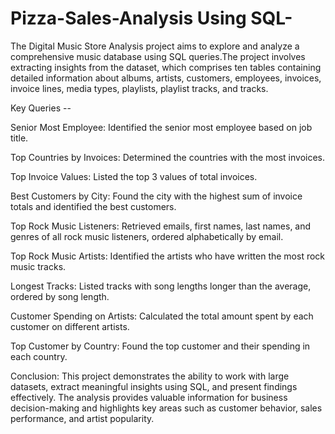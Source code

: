 # Pizza-Sales-Analysis Using SQL-
The Digital Music Store Analysis project aims to explore and analyze a comprehensive music database using SQL queries.The project involves extracting insights from the dataset, which comprises ten tables containing detailed information about albums, artists, customers, employees, invoices, invoice lines, media types, playlists, playlist tracks, and tracks.



Key Queries --


Senior Most Employee: Identified the senior most employee based on job title.

Top Countries by Invoices: Determined the countries with the most invoices.

Top Invoice Values: Listed the top 3 values of total invoices.

Best Customers by City: Found the city with the highest sum of invoice totals and identified the best customers.

Top Rock Music Listeners: Retrieved emails, first names, last names, and genres of all rock music listeners, ordered alphabetically by email.

Top Rock Music Artists: Identified the artists who have written the most rock music tracks.

Longest Tracks: Listed tracks with song lengths longer than the average, ordered by song length.

Customer Spending on Artists: Calculated the total amount spent by each customer on different artists.

Top Customer by Country: Found the top customer and their spending in each country.


Conclusion:
This project demonstrates the ability to work with large datasets, extract meaningful insights using SQL, and present findings effectively. The analysis provides valuable information for business decision-making and highlights key areas such as customer behavior, sales performance, and artist popularity.
